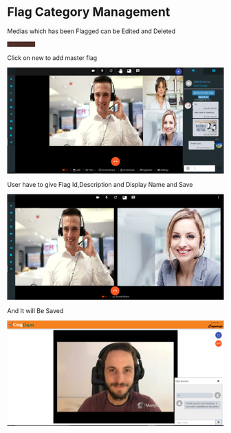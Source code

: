# Flag Category Management

Medias which has been Flagged can be Edited and Deleted

![](../.gitbook/assets/image%20%2812%29.png)

Click on new to add master flag

![](../.gitbook/assets/image%20%28242%29.png)

User have to give Flag Id,Description and Display Name and Save

![](../.gitbook/assets/image%20%2811%29.png)

And It will Be Saved

![](../.gitbook/assets/image%20%2878%29.png)

